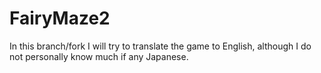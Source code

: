 # FairyMaze2

In this branch/fork I will try to translate the game to English, although I do not personally know much if any Japanese.
